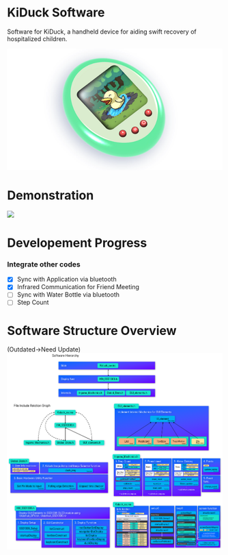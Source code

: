 # KiDuck Software

Software for KiDuck, a handheld device for aiding swift recovery of hospitalized children.

![](README_Asset/KiDuck_HW_Proposed.png)

# Demonstration
![](README_Asset/Demonstration.gif)

# Developement Progress
### Integrate other codes
- [x] Sync with Application via bluetooth
- [x] Infrared Communication for Friend Meeting
- [ ] Sync with Water Bottle via bluetooth
- [ ] Step Count

# Software Structure Overview
(Outdated->Need Update)
![](README_Asset/software.png)

